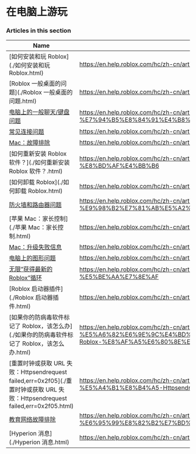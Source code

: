 # 在电脑上游玩  
### Articles in this section
Name|URL
-|-
[如何安装和玩 Roblox](./如何安装和玩 Roblox.html) |https://en.help.roblox.com/hc/zh-cn/articles/204473560-%E5%A6%82%E4%BD%95%E5%AE%89%E8%A3%85%E5%92%8C%E7%8E%A9-Roblox
[Roblox 一般桌面的问题](./Roblox 一般桌面的问题.html) |https://en.help.roblox.com/hc/zh-cn/articles/203312870-Roblox-%E4%B8%80%E8%88%AC%E6%A1%8C%E9%9D%A2%E7%9A%84%E9%97%AE%E9%A2%98
[电脑上的一般聊天/键盘问题](./电脑上的一般聊天-键盘问题.html) |https://en.help.roblox.com/hc/zh-cn/articles/203313040-%E7%94%B5%E8%84%91%E4%B8%8A%E7%9A%84%E4%B8%80%E8%88%AC%E8%81%8A%E5%A4%A9-%E9%94%AE%E7%9B%98%E9%97%AE%E9%A2%98
[常见连接问题](./常见连接问题.html) |https://en.help.roblox.com/hc/zh-cn/articles/203312880-%E5%B8%B8%E8%A7%81%E8%BF%9E%E6%8E%A5%E9%97%AE%E9%A2%98
[Mac：故障排除](./Mac：故障排除.html) |https://en.help.roblox.com/hc/zh-cn/articles/203312990-Mac-%E6%95%85%E9%9A%9C%E6%8E%92%E9%99%A4
[如何重新安装 Roblox 软件？](./如何重新安装 Roblox 软件？.html) |https://en.help.roblox.com/hc/zh-cn/articles/203312910-%E5%A6%82%E4%BD%95%E9%87%8D%E6%96%B0%E5%AE%89%E8%A3%85-Roblox-%E8%BD%AF%E4%BB%B6
[如何卸载 Roblox](./如何卸载 Roblox.html) |https://en.help.roblox.com/hc/zh-cn/articles/203312980-%E5%A6%82%E4%BD%95%E5%8D%B8%E8%BD%BD-Roblox
[防火墙和路由器问题](./防火墙和路由器问题.html) |https://en.help.roblox.com/hc/zh-cn/articles/203312840-%E9%98%B2%E7%81%AB%E5%A2%99%E5%92%8C%E8%B7%AF%E7%94%B1%E5%99%A8%E9%97%AE%E9%A2%98
[苹果 Mac：家长控制](./苹果 Mac：家长控制.html) |https://en.help.roblox.com/hc/zh-cn/articles/203313010-%E8%8B%B9%E6%9E%9C-Mac-%E5%AE%B6%E9%95%BF%E6%8E%A7%E5%88%B6
[Mac：升级失败信息](./Mac：升级失败信息.html) |https://en.help.roblox.com/hc/zh-cn/articles/203313000-Mac-%E5%8D%87%E7%BA%A7%E5%A4%B1%E8%B4%A5%E4%BF%A1%E6%81%AF
[电脑上的图形问题](./电脑上的图形问题.html) |https://en.help.roblox.com/hc/zh-cn/articles/203312790-%E7%94%B5%E8%84%91%E4%B8%8A%E7%9A%84%E5%9B%BE%E5%BD%A2%E9%97%AE%E9%A2%98
[无限“获得最新的Roblox”循环](./无限“获得最新的Roblox”循环.html) |https://en.help.roblox.com/hc/zh-cn/articles/203312940-%E6%97%A0%E9%99%90-%E8%8E%B7%E5%BE%97%E6%9C%80%E6%96%B0%E7%9A%84Roblox-%E5%BE%AA%E7%8E%AF
[Roblox 启动器插件](./Roblox 启动器插件.html) |https://en.help.roblox.com/hc/zh-cn/articles/203313020-Roblox-%E5%90%AF%E5%8A%A8%E5%99%A8%E6%8F%92%E4%BB%B6
[如果你的防病毒软件标记了 Roblox，该怎么办](./如果你的防病毒软件标记了 Roblox，该怎么办.html) |https://en.help.roblox.com/hc/zh-cn/articles/203313030-%E5%A6%82%E6%9E%9C%E4%BD%A0%E7%9A%84%E9%98%B2%E7%97%85%E6%AF%92%E8%BD%AF%E4%BB%B6%E6%A0%87%E8%AE%B0%E4%BA%86-Roblox-%E8%AF%A5%E6%80%8E%E4%B9%88%E5%8A%9E
[重置时钟或获取 URL 失败：Httpsendrequest failed,err=0x2f05](./重置时钟或获取 URL 失败：Httpsendrequest failed,err=0x2f05.html) |https://en.help.roblox.com/hc/zh-cn/articles/203312830-%E9%87%8D%E7%BD%AE%E6%97%B6%E9%92%9F%E6%88%96%E8%8E%B7%E5%8F%96-URL-%E5%A4%B1%E8%B4%A5-Httpsendrequest-failed-err-0x2f05
[教育网络故障排除](./教育网络故障排除.html) |https://en.help.roblox.com/hc/zh-cn/articles/115005744663-%E6%95%99%E8%82%B2%E7%BD%91%E7%BB%9C%E6%95%85%E9%9A%9C%E6%8E%92%E9%99%A4
[Hyperion 消息](./Hyperion 消息.html) |https://en.help.roblox.com/hc/zh-cn/articles/24275616578708-Hyperion-%E6%B6%88%E6%81%AF